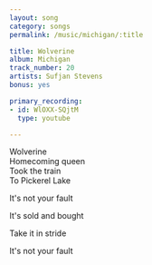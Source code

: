 ```yaml
---
layout: song
category: songs
permalink: /music/michigan/:title

title: Wolverine
album: Michigan
track_number: 20
artists: Sufjan Stevens
bonus: yes

primary_recording: 
- id: WlOXX-SQjtM
  type: youtube

---
```


Wolverine <br>
Homecoming queen <br>
Took the train <br>
To Pickerel Lake

It's not your fault 

It's sold and bought 

Take it in stride 

It's not your fault